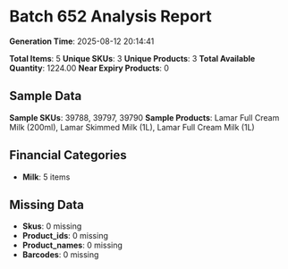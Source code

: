 # Batch 652 Analysis Report

**Generation Time**: 2025-08-12 20:14:41

**Total Items**: 5
**Unique SKUs**: 3
**Unique Products**: 3
**Total Available Quantity**: 1224.00
**Near Expiry Products**: 0

## Sample Data
**Sample SKUs**: 39788, 39797, 39790
**Sample Products**: Lamar Full Cream Milk (200ml), Lamar Skimmed Milk (1L), Lamar Full Cream Milk (1L)

## Financial Categories
- **Milk**: 5 items

## Missing Data
- **Skus**: 0 missing
- **Product_ids**: 0 missing
- **Product_names**: 0 missing
- **Barcodes**: 0 missing
